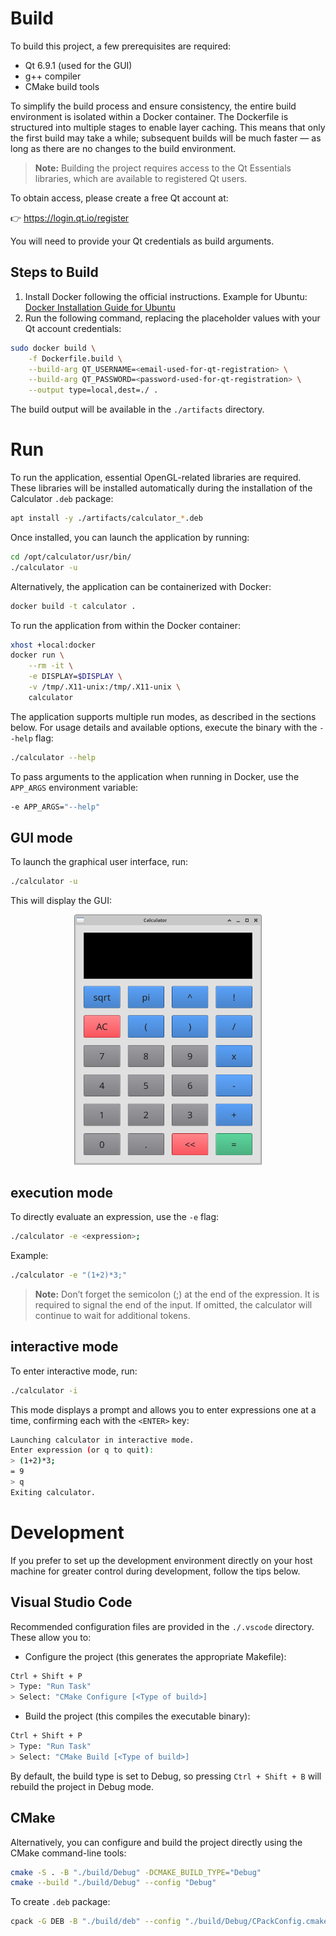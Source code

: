 # Build
To build this project, a few prerequisites are required:
- Qt 6.9.1 (used for the GUI)
- g++ compiler
- CMake build tools

To simplify the build process and ensure consistency, the entire build environment is isolated
within a Docker container. The Dockerfile is structured into multiple stages to enable layer
caching. This means that only the first build may take a while; subsequent builds will be much
faster — as long as there are no changes to the build environment.

> **Note:** Building the project requires access to the Qt Essentials libraries, which are available
> to registered Qt users.

To obtain access, please create a free Qt account at:

👉 https://login.qt.io/register

You will need to provide your Qt credentials as build arguments.

## Steps to Build
1. Install Docker following the official instructions.
Example for Ubuntu: [Docker Installation Guide for Ubuntu](https://docs.docker.com/engine/install/ubuntu/)
2. Run the following command, replacing the placeholder values with your Qt account credentials:
```bash
sudo docker build \
    -f Dockerfile.build \
    --build-arg QT_USERNAME=<email-used-for-qt-registration> \
    --build-arg QT_PASSWORD=<password-used-for-qt-registration> \
    --output type=local,dest=./ .
```

The build output will be available in the `./artifacts` directory.

# Run
To run the application, essential OpenGL-related libraries are required. These libraries
will be installed automatically during the installation of the Calculator `.deb` package:
```bash
apt install -y ./artifacts/calculator_*.deb
```
Once installed, you can launch the application by running:
```bash
cd /opt/calculator/usr/bin/
./calculator -u
```
Alternatively, the application can be containerized with Docker:
```bash
docker build -t calculator .
```
To run the application from within the Docker container:
```bash
xhost +local:docker
docker run \
    --rm -it \
    -e DISPLAY=$DISPLAY \
    -v /tmp/.X11-unix:/tmp/.X11-unix \
    calculator
```
The application supports multiple run modes, as described in the sections below.
For usage details and available options, execute the binary with the `--help` flag:
```bash
./calculator --help
```
To pass arguments to the application when running in Docker, use the `APP_ARGS`
environment variable:
```bash
-e APP_ARGS="--help"
```

## GUI mode
To launch the graphical user interface, run:
```bash
./calculator -u
```
This will display the GUI:

<div>
    <p align="center" width="100%" height="100%">
        <img src="./imgs/calculator_gui.png" width="300px" height="400px"/>
    </p>
</div>

## execution mode
To directly evaluate an expression, use the `-e` flag:
```bash
./calculator -e <expression>;
```
Example:
```bash
./calculator -e "(1+2)*3;"
```
> **Note:** Don’t forget the semicolon (;) at the end of the expression.
> It is required to signal the end of the input. If omitted, the calculator will
> continue to wait for additional tokens.

## interactive mode
To enter interactive mode, run:
```bash
./calculator -i
```
This mode displays a prompt and allows you to enter expressions one at a time,
confirming each with the `<ENTER>` key:
```bash
Launching calculator in interactive mode.
Enter expression (or q to quit):
> (1+2)*3;
= 9
> q
Exiting calculator.
```

# Development
If you prefer to set up the development environment directly on your host machine for greater
control during development, follow the tips below.

## Visual Studio Code
Recommended configuration files are provided in the `./.vscode` directory. These allow you to:
- Configure the project (this generates the appropriate Makefile):
```bash
Ctrl + Shift + P
> Type: "Run Task"
> Select: "CMake Configure [<Type of build>]
```
- Build the project (this compiles the executable binary):
```bash
Ctrl + Shift + P
> Type: "Run Task"
> Select: "CMake Build [<Type of build>]
```
By default, the build type is set to Debug, so pressing `Ctrl + Shift + B` will rebuild the project
in Debug mode.

## CMake
Alternatively, you can configure and build the project directly using the CMake command-line tools:
```bash
cmake -S . -B "./build/Debug" -DCMAKE_BUILD_TYPE="Debug"
cmake --build "./build/Debug" --config "Debug"
```
To create `.deb` package:
```bash
cpack -G DEB -B "./build/deb" --config "./build/Debug/CPackConfig.cmake"
```